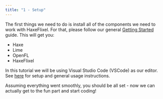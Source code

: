 ```yaml
---
title: "1 - Setup"
---
```


The first things we need to do is install all of the components we need to work with HaxeFlixel. For that, please follow our general [Getting Started](/documentation/getting-started/) guide. This will get you:

* Haxe
* Lime
* OpenFL
* HaxeFlixel

In this tutorial we will be using Visual Studio Code (VSCode) as our editor. See [here](/documentation/visual-studio-code/) for setup and general usage instructions.

Assuming everything went smoothly, you should be all set - now we can actually get to the fun part and start coding!
